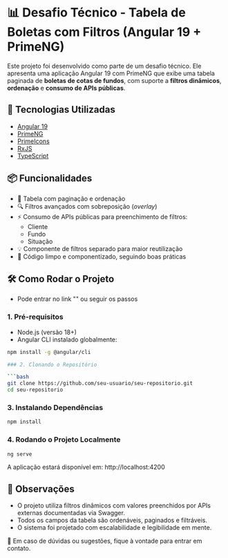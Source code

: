 # 📊 Desafio Técnico - Tabela de Boletas com Filtros (Angular 19 + PrimeNG)

Este projeto foi desenvolvido como parte de um desafio técnico. Ele apresenta uma aplicação Angular 19 com PrimeNG que exibe uma tabela paginada de **boletas de cotas de fundos**, com suporte a **filtros dinâmicos**, **ordenação** e **consumo de APIs públicas**.

## 🚀 Tecnologias Utilizadas

- [Angular 19](https://angular.io/)
- [PrimeNG](https://primeng.org/)
- [PrimeIcons](https://primefaces.org/primeicons/)
- [RxJS](https://rxjs.dev/)
- [TypeScript](https://www.typescriptlang.org/)

## 📦 Funcionalidades

- 📄 Tabela com paginação e ordenação
- 🔍 Filtros avançados com sobreposição (_overlay_)
- ⚡ Consumo de APIs públicas para preenchimento de filtros:
  - Cliente
  - Fundo
  - Situação
- 💡 Componente de filtros separado para maior reutilização
- 🧼 Código limpo e componentizado, seguindo boas práticas

## 🛠️ Como Rodar o Projeto
 - Pode entrar no link "" ou seguir os passos
### 1. Pré-requisitos

- Node.js (versão 18+)
- Angular CLI instalado globalmente:

```bash
npm install -g @angular/cli

### 2. Clonando o Repositório

```bash
git clone https://github.com/seu-usuario/seu-repositorio.git
cd seu-repositorio
```

### 3. Instalando Dependências
```bash
npm install
```

### 4. Rodando o Projeto Localmente
```bash
ng serve
```
A aplicação estará disponível em: http://localhost:4200

## 📌 Observações
- O projeto utiliza filtros dinâmicos com valores preenchidos por APIs externas documentadas via Swagger.
- Todos os campos da tabela são ordenáveis, paginados e filtráveis. 
- O sistema foi projetado com escalabilidade e legibilidade em mente.

💬 Em caso de dúvidas ou sugestões, fique à vontade para entrar em contato.
